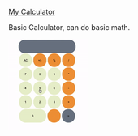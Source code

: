 
[My Calculator]( https://taguhika.github.io/myCalculator/)

Basic Calculator, can do basic math. 



![MyCalculator](./MyCalculator.gif?raw=true "myCalculator")


